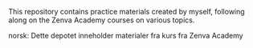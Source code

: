 This repository contains practice materials created by myself, following along on the Zenva Academy courses on various topics.


norsk:
Dette depotet inneholder materialer fra kurs fra Zenva Academy

